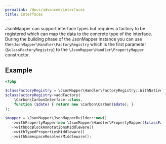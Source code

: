 ```yaml
---
permalink: /docs/advanced/interfaces
title: Interfaces  
---
```


JsonMapper can support interface types but requires a factory to be registered which can map the data to 
the concrete type of the interface. During the building phase of the JsonMapper
instance you can use the`\JsonMapper\Handler\FactoryRegistry` which is the first parameter
(`$classFactoryRegistry`) to the `\JsonMapper\Handler\PropertyMapper` constructor.

## Example
 ```php
 <?php
 
 $classFactoryRegistry = \JsonMapper\Handler\FactoryRegistry::WithNativePhpClassesAdded();
 $classFactoryRegistry->addFactory(
     \Carbon\CarbonInterface::class,
     function ($date) { return new \Carbon\Carbon($date); }
 );
             
 $mapper = \JsonMapper\JsonMapperBuilder::new()
    ->withPropertyMapper(new \JsonMapper\Handler\PropertyMapper($classFactoryRegistry))
    ->withDocBlockAnnotationsMiddleware()
    ->withTypedPropertiesMiddleware()
    ->withNamespaceResolverMiddleware();
 ``` 